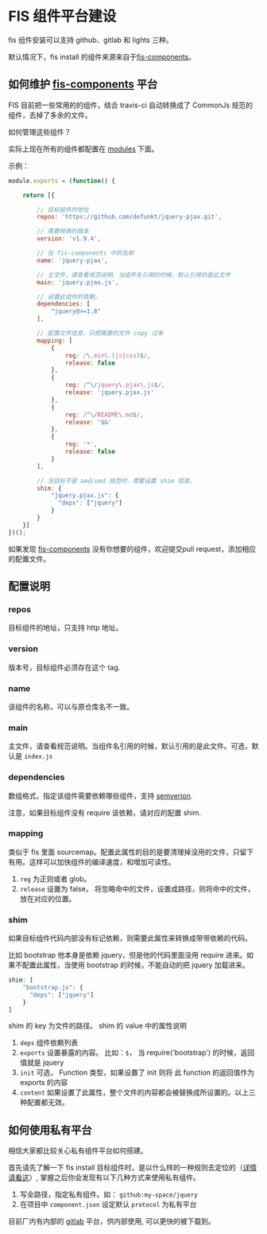 FIS 组件平台建设
=============================

fis 组件安装可以支持 github、gitlab 和 lights 三种。

默认情况下，fis install 的组件来源来自于[fis-components](https://github.com/fis-components)。

## 如何维护 [fis-components](https://github.com/fis-components) 平台

FIS 目前把一些常用的的组件，结合 travis-ci 自动转换成了 CommonJs 规范的组件，去掉了多余的文件。

如何管理这些组件？

实际上现在所有的组件都配置在 [modules](https://github.com/fis-components/components/tree/master/modules) 下面。


示例：

```javascript
module.exports = (function() {

    return [{

        // 目标组件的地址
        repos: 'https://github.com/defunkt/jquery-pjax.git',

        // 需要转换的版本
        version: 'v1.9.4',

        // 在 fis-components 中的名称
        name: 'jquery-pjax',

        // 主文件，请查看规范说明。当组件名引用的时候，默认引用的是此文件
        main: 'jquery.pjax.js',

        // 设置此组件的依赖。
        dependencies: [
            "jquery@>=1.8"
        ],

        // 配置文件信息，只把需要的文件 copy 过来
        mapping: [
            {
                reg: /\.min\.(js|css)$/,
                release: false
            },
            {
                reg: /^\/jquery\.pjax\.js$/,
                release: 'jquery.pjax.js'
            },
            {
                reg: /^\/README\.md$/,
                release: '$&'
            },
            {
                reg: '*',
                release: false
            }
        ],

        // 当目标不是 amd/umd 规范时，需要设置 shim 信息。
        shim: {
            "jquery.pjax.js": {
              "deps": ["jquery"]
            }
        }
    }]
})();
```

如果发现 [fis-components](https://github.com/fis-components) 没有你想要的组件，欢迎提交pull request，添加相应的配置文件。

## 配置说明

### repos

目标组件的地址，只支持 http 地址。

### version

版本号，目标组件必须存在这个 tag.

### name

该组件的名称，可以与原仓库名不一致。

### main

主文件，请查看规范说明。当组件名引用的时候，默认引用的是此文件。可选，默认是 `index.js`

### dependencies

数组格式，指定该组件需要依赖哪些组件，支持 [semverion](https://github.com/npm/node-semver).

注意，如果目标组件没有 require 该依赖，请对应的配置 shim.

### mapping

类似于 fis 里面 sourcemap。配置此属性的目的是要清理掉没用的文件，只留下有用。这样可以加快组件的编译速度，和增加可读性。

1. `reg` 为正则或者 glob。
2. `release` 设置为 false， 将忽略命中的文件，设置成路径，则将命中的文件，放在对应的位置。

### shim

如果目标组件代码内部没有标记依赖，则需要此属性来转换成带带依赖的代码。

比如 bootstrap 他本身是依赖 jquery，但是他的代码里面没用 require 进来。如果不配置此属性，当使用 bootstrap 的时候，不能自动的把  jquery 加载进来。

```javascript
shim: [
    "bootstrap.js": {
      "deps": ["jquery"]
    }
]
```

shim 的 key 为文件的路径。 shim 的 value 中的属性说明

1. `deps` 组件依赖列表
2. `exports` 设置暴露的内容。 比如：`$`， 当 require('bootstrap') 的时候，返回值就是 jquery
3. `init` 可选， Function 类型，如果设置了 init 则将 此 function 的返回值作为 exports 的内容
4. `content` 如果设置了此属性，整个文件的内容都会被替换成所设置的。以上三种配置都无效。

## 如何使用私有平台

相信大家都比较关心私有组件平台如何搭建。

首先请先了解一下 fis install 目标组件时，是以什么样的一种规则去定位的（[详情请看这](https://github.com/fis-components/components/blob/master/install.md#component-%E8%B7%AF%E5%BE%84%E8%AF%B4%E6%98%8E)）, 掌握之后你会发现有以下几种方式来使用私有组件。

1. 写全路径，指定私有组件。如： `github:my-space/jquery`
2. 在项目中 `component.json` 设定默认 `protocol` 为私有平台

目前厂内有内部的 [gitlab](http://gitlab.baidu.com/groups/fis-components) 平台，供内部使用, 可以更快的被下载到。
